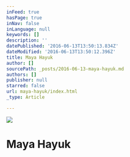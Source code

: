 ```yaml
---
inFeed: true
hasPage: true
inNav: false
inLanguage: null
keywords: []
description: ''
datePublished: '2016-06-13T13:50:13.834Z'
dateModified: '2016-06-13T13:50:12.396Z'
title: Maya Hayuk
author: []
sourcePath: _posts/2016-06-13-maya-hayuk.md
authors: []
publisher: null
starred: false
url: maya-hayuk/index.html
_type: Article

---
```

![](https://the-grid-user-content.s3-us-west-2.amazonaws.com/8c917c05-541c-4f85-bee1-077b38a3b11e.jpg)

# Maya Hayuk
